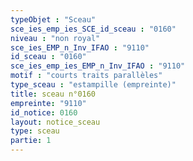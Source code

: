 ```yaml
---
typeObjet : "Sceau"
sce_ies_emp_ies_SCE_id_sceau : "0160"
niveau : "non royal"
sce_ies_EMP_n_Inv_IFAO : "9110"
id_sceau : "0160"
sce_ies_emp_ies_EMP_n_Inv_IFAO : "9110"
motif : "courts traits parallèles"
type_sceau : "estampille (empreinte)"
title: sceau n°0160
empreinte: "9110"
id_notice: 0160
layout: notice_sceau
type: sceau
partie: 1
---
```

